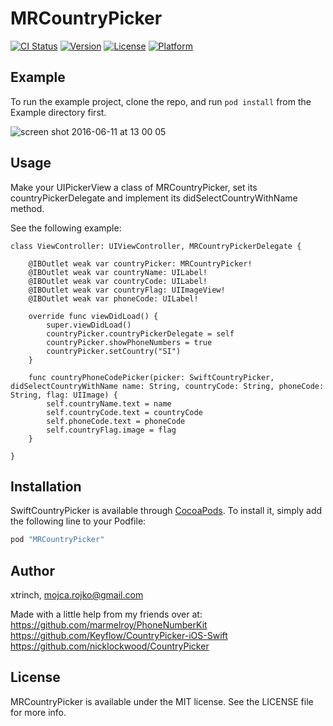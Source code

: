 # MRCountryPicker

[![CI Status](http://img.shields.io/travis/xtrinch/MRCountryPicker.svg?style=flat)](https://travis-ci.org/xtrinch/MRCountryPicker)
[![Version](https://img.shields.io/cocoapods/v/MRCountryPicker.svg?style=flat)](http://cocoapods.org/pods/MRCountryPicker)
[![License](https://img.shields.io/cocoapods/l/MRCountryPicker.svg?style=flat)](http://cocoapods.org/pods/MRCountryPicker)
[![Platform](https://img.shields.io/cocoapods/p/MRCountryPicker.svg?style=flat)](http://cocoapods.org/pods/MRCountryPicker)

## Example

To run the example project, clone the repo, and run `pod install` from the Example directory first.

![screen shot 2016-06-11 at 13 00 05](https://cloud.githubusercontent.com/assets/7256491/15984684/7930c73e-2fd4-11e6-83b8-91d522674a0c.png)

## Usage

Make your UIPickerView a class of MRCountryPicker, set its countryPickerDelegate and implement its didSelectCountryWithName method.

See the following example: 

```
class ViewController: UIViewController, MRCountryPickerDelegate {

    @IBOutlet weak var countryPicker: MRCountryPicker!
    @IBOutlet weak var countryName: UILabel!
    @IBOutlet weak var countryCode: UILabel!
    @IBOutlet weak var countryFlag: UIImageView!
    @IBOutlet weak var phoneCode: UILabel!
    
    override func viewDidLoad() {
        super.viewDidLoad()
        countryPicker.countryPickerDelegate = self
        countryPicker.showPhoneNumbers = true
        countryPicker.setCountry("SI")
    }
    
    func countryPhoneCodePicker(picker: SwiftCountryPicker, didSelectCountryWithName name: String, countryCode: String, phoneCode: String, flag: UIImage) {
        self.countryName.text = name
        self.countryCode.text = countryCode
        self.phoneCode.text = phoneCode
        self.countryFlag.image = flag
    }

}
```

## Installation

SwiftCountryPicker is available through [CocoaPods](http://cocoapods.org). To install
it, simply add the following line to your Podfile:

```ruby
pod "MRCountryPicker"
```

## Author

xtrinch, mojca.rojko@gmail.com

Made with a little help from my friends over at:  
https://github.com/marmelroy/PhoneNumberKit  
https://github.com/Keyflow/CountryPicker-iOS-Swift  
https://github.com/nicklockwood/CountryPicker

## License

MRCountryPicker is available under the MIT license. See the LICENSE file for more info.
